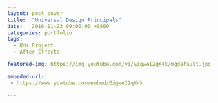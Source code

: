 ```yaml
---
layout: post-cover
title:  "Universal Design Principals"
date:   2016-11-23 09:00:00 +0800
categories: portfolio
tags:
  - Uni Project
  - After Effects

featured-img: https://img.youtube.com/vi/EigweI2qK4k/mqdefault.jpg

embeded-url:
 - https://www.youtube.com/embed/EigweI2qK4k

---
```


